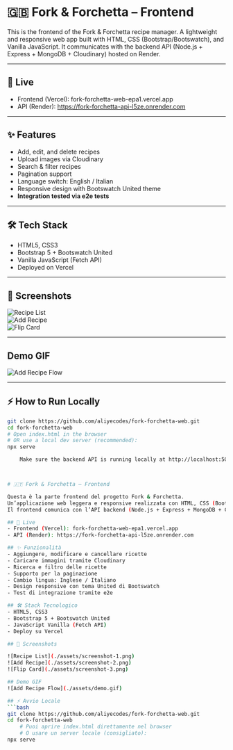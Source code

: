 #  🇬🇧 Fork & Forchetta – Frontend

This is the frontend of the Fork & Forchetta recipe manager.
A lightweight and responsive web app built with HTML, CSS (Bootstrap/Bootswatch), and Vanilla JavaScript.
It communicates with the backend API (Node.js + Express + MongoDB + Cloudinary) hosted on Render.

---

## 🚀 Live
- Frontend (Vercel): fork-forchetta-web-epa1.vercel.app
- API (Render): https://fork-forchetta-api-l5ze.onrender.com

---

## ✨ Features
- Add, edit, and delete recipes  
- Upload images via Cloudinary  
- Search & filter recipes  
- Pagination support  
- Language switch: English / Italian  
- Responsive design with Bootswatch United theme  
- **Integration tested via e2e tests**

---

## 🛠️ Tech Stack
- HTML5, CSS3
- Bootstrap 5 + Bootswatch United
- Vanilla JavaScript (Fetch API)
- Deployed on Vercel

---

## 📸 Screenshots

![Recipe List](./assets/screenshot-1.png)  
![Add Recipe](./assets/screenshot-2.png)  
![Flip Card](./assets/screenshot-3.png)  

---

## Demo GIF
![Add Recipe Flow](./assets/demo.gif)

---

## ⚡ How to Run Locally
```bash
git clone https://github.com/aliyecodes/fork-forchetta-web.git
cd fork-forchetta-web
# Open index.html in the browser
# OR use a local dev server (recommended):
npx serve

    Make sure the backend API is running locally at http://localhost:5000.



# 🇮🇹 Fork & Forchetta – Frontend

Questa è la parte frontend del progetto Fork & Forchetta.
Un’applicazione web leggera e responsive realizzata con HTML, CSS (Bootstrap/Bootswatch) e JavaScript Vanilla.
Il frontend comunica con l’API backend (Node.js + Express + MongoDB + Cloudinary) ospitata su Render.

## 🚀 Live
- Frontend (Vercel): fork-forchetta-web-epa1.vercel.app
- API (Render): https://fork-forchetta-api-l5ze.onrender.com

## ✨ Funzionalità
- Aggiungere, modificare e cancellare ricette
- Caricare immagini tramite Cloudinary
- Ricerca e filtro delle ricette
- Supporto per la paginazione
- Cambio lingua: Inglese / Italiano
- Design responsive con tema United di Bootswatch
- Test di integrazione tramite e2e

## 🛠️ Stack Tecnologico
- HTML5, CSS3
- Bootstrap 5 + Bootswatch United
- JavaScript Vanilla (Fetch API)
- Deploy su Vercel

## 📸 Screenshots

![Recipe List](./assets/screenshot-1.png)  
![Add Recipe](./assets/screenshot-2.png)  
![Flip Card](./assets/screenshot-3.png)  

## Demo GIF
![Add Recipe Flow](./assets/demo.gif)

## ⚡ Avvio Locale
```bash
git clone https://github.com/aliyecodes/fork-forchetta-web.git
cd fork-forchetta-web
    # Puoi aprire index.html direttamente nel browser
    # O usare un server locale (consigliato):
npx serve
